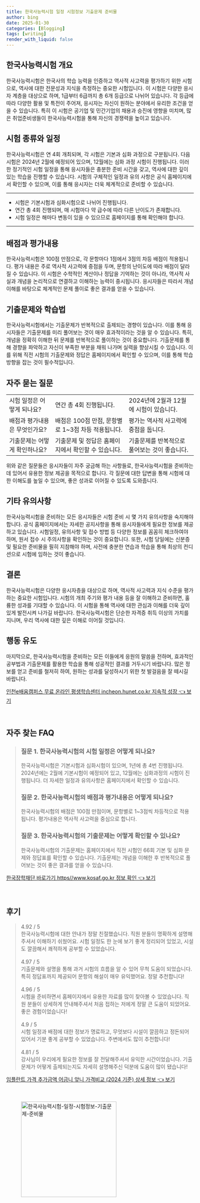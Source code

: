 ```yaml
---
title: 한국사능력시험 일정 시험정보 기출문제 준비물
author: bing
date: 2025-01-30
categories: [Blogging]
tags: [writing]
render_with_liquid: false
---
```



<h2 id='한국사능력시험 개요'>한국사능력시험 개요</h2>

<p>한국사능력시험은 한국사의 학습 능력을 인증하고 역사적 사고력을 평가하기 위한 시험으로, 역사에 대한 전문성과 지식을 측정하는 중요한 시험입니다. 이 시험은 다양한 응시자 계층을 대상으로 하며, 1급부터 6급까지 총 6개 등급으로 나뉘어 있습니다. 각 등급에 따라 다양한 활용 및 특전이 주어져, 응시자는 자신이 원하는 분야에서 유리한 조건을 얻을 수 있습니다. 특히 이 시험은 공기업 및 민간기업의 채용과 승진에 영향을 미치며, 많은 취업준비생들이 한국사능력시험을 통해 자신의 경쟁력을 높이고 있습니다.</p>

<h2 id='시험 종류와 일정'>시험 종류와 일정</h2>

<p>한국사능력시험은 연 4회 개최되며, 각 시험은 기본과 심화 과정으로 구분됩니다. 다음 시험은 2024년 2월에 예정되어 있으며, 12월에는 심화 과정 시험이 진행됩니다. 이러한 정기적인 시험 일정을 통해 응시자들은 충분한 준비 시간을 갖고, 역사에 대한 깊이 있는 학습을 진행할 수 있습니다. 시험의 구체적인 일정과 유의 사항은 공식 홈페이지에서 확인할 수 있으며, 이를 통해 응시자는 더욱 체계적으로 준비할 수 있습니다.</p>

<hr />

<ul>
    <li>시험은 기본시험과 심화시험으로 나뉘어 진행됩니다.</li>
    <li>연간 총 4회 진행되며, 매 시험마다 약 급수에 따라 다른 난이도가 존재합니다.</li>
    <li>시험 일정은 해마다 변동이 있을 수 있으므로 홈페이지를 통해 확인해야 합니다.</li>
</ul>

<hr />

<h2 id='배점과 평가내용'>배점과 평가내용</h2>

<p>한국사능력시험은 100점 만점으로, 각 문항마다 1점에서 3점의 차등 배점이 적용됩니다. 평가 내용은 주로 역사적 사고력에 중점을 두며, 문항의 난이도에 따라 배점이 달라질 수 있습니다. 이 시험은 수학적인 계산이나 정답을 기억하는 것이 아니라, 역사적 사실과 개념을 논리적으로 연결하고 이해하는 능력이 중시됩니다. 응시자들은 따라서 개념 이해를 바탕으로 체계적인 문제 풀이로 좋은 결과를 얻을 수 있습니다.</p>

<h2 id='기출문제와 학습법'>기출문제와 학습법</h2>

<p>한국사능력시험에서는 기출문제가 반복적으로 출제되는 경향이 있습니다. 이를 통해 응시자들은 기출문제를 미리 풀어보는 것이 매우 효과적이라는 것을 알 수 있습니다. 특히, 개념을 정확히 이해한 뒤 문제를 반복적으로 풀이하는 것이 중요합니다. 기출문제를 통해 경향을 파악하고 자신이 부족한 부분을 채워 나가며 실력을 향상시킬 수 있습니다. 이를 위해 직전 시험의 기출문제와 정답은 홈페이지에서 확인할 수 있으며, 이를 통해 학습 방향을 잡는 것이 필수적입니다.</p>

<h2 id='자주 묻는 질문'>자주 묻는 질문</h2>

<table>
    <tr>
        <td>시험 일정은 어떻게 되나요?</td>
        <td>연간 총 4회 진행됩니다.</td>
        <td>2024년에 2월과 12월에 시험이 있습니다.</td>
    </tr>
    <tr>
        <td>배점과 평가내용은 무엇인가요?</td>
        <td>배점은 100점 만점, 문항별로 1~3점 차등 적용됩니다.</td>
        <td>평가는 역사적 사고력에 중점을 둡니다.</td>
    </tr>
    <tr>
        <td>기출문제는 어떻게 확인하나요?</td>
        <td>기출문제 및 정답은 홈페이지에서 확인할 수 있습니다.</td>
        <td>기출문제를 반복적으로 풀어보는 것이 좋습니다.</td>
    </tr>
</table>

<p>위와 같은 질문들은 응시자들이 자주 궁금해 하는 사항들로, 한국사능력시험을 준비하는 데 있어서 유용한 정보 제공을 목적으로 합니다. 각 질문에 대한 답변을 통해 시험에 대한 이해도를 높일 수 있으며, 좋은 성과로 이어질 수 있도록 도와줍니다.</p>

<h2 id='기타 유의사항'>기타 유의사항</h2>

<p>한국사능력시험을 준비하는 모든 응시자들은 시험 준비 시 몇 가지 유의사항을 숙지해야 합니다. 공식 홈페이지에서는 자세한 공지사항을 통해 응시자들에게 필요한 정보를 제공하고 있습니다. 시험일정, 유의사항 및 접수 방법 등 다양한 정보를 꼼꼼히 체크하여야 하며, 원서 접수 시 주의사항을 확인하는 것이 중요합니다. 또한, 시험 당일에는 신분증 및 필요한 준비물을 필히 지참해야 하며, 사전에 충분한 연습과 학습을 통해 최상의 컨디션으로 시험에 임하는 것이 좋습니다.</p>

<h2 id='결론'>결론</h2>

<p>한국사능력시험은 다양한 응시자층을 대상으로 하며, 역사적 사고력과 지식 수준을 평가하는 중요한 시험입니다. 시험의 개최 주기와 평가 내용 등을 잘 이해하고 준비하면, 훌륭한 성과를 기대할 수 있습니다. 이 시험을 통해 역사에 대한 관심과 이해를 더욱 깊이 있게 발전시켜 나가길 바랍니다. 한국사능력시험은 단순한 자격증 취득 이상의 가치를 지니며, 우리 역사에 대한 깊은 이해로 이어질 것입니다.</p>

<h2 id='행동 유도'>행동 유도</h2>

<p>마지막으로, 한국사능력시험을 준비하는 모든 이들에게 응원의 말씀을 전하며, 효과적인 공부법과 기출문제를 활용한 학습을 통해 성공적인 결과를 거두시기 바랍니다. 많은 정보를 얻고 준비를 철저히 하여, 원하는 성과를 달성하시기 위한 첫 발걸음을 잘 떼시길 바랍니다.</p>


<p><a class="click-button" title="인천e배움캠퍼스 무료 온라인 평생학습센터 incheon.hunet.co.kr 지속적 성장" href="https://aptwhite.github.io/posts/%EC%9D%B8%EC%B2%9Ce%EB%B0%B0%EC%9B%80%EC%BA%A0%ED%8D%BC%EC%8A%A4-%EB%AC%B4%EB%A3%8C-%EC%98%A8%EB%9D%BC%EC%9D%B8-%ED%8F%89%EC%83%9D%ED%95%99%EC%8A%B5%EC%84%BC%ED%84%B0-incheon.hunet.co.kr-%EC%A7%80%EC%86%8D%EC%A0%81-%EC%84%B1%EC%9E%A5/" rel="dofollow">인천e배움캠퍼스 무료 온라인 평생학습센터 incheon.hunet.co.kr 지속적 성장 👈 보기</a></p><br>
<h2 id='자주_찾는_FAQ'>자주 찾는 FAQ</h2>
<div itemscope="" itemtype="https://schema.org/FAQPage"> 
<blockquote> 
<div itemscope="" itemprop="mainEntity" itemtype="https://schema.org/Question"> 
<h3 itemprop="name">질문 1. 한국사능력시험의 시험 일정은 어떻게 되나요?</h3> 
<div itemscope="" itemprop="acceptedAnswer" itemtype="https://schema.org/Answer"> 
<span itemprop="text"> 
<p>한국사능력시험은 기본시험과 심화시험이 있으며, 1년에 총 4번 진행됩니다. 2024년에는 2월에 기본시험이 예정되어 있고, 12월에는 심화과정의 시험이 진행됩니다. 더 자세한 일정과 유의사항은 홈페이지에서 확인할 수 있습니다.</p> 
</span> 
</div> 
</div> 

<div itemscope="" itemprop="mainEntity" itemtype="https://schema.org/Question"> 
<h3 itemprop="name">질문 2. 한국사능력시험의 배점과 평가내용은 어떻게 되나요?</h3> 
<div itemscope="" itemprop="acceptedAnswer" itemtype="https://schema.org/Answer"> 
<span itemprop="text"> 
<p>한국사능력시험의 배점은 100점 만점이며, 문항별로 1~3점씩 차등적으로 적용됩니다. 평가내용은 역사적 사고력을 중심으로 합니다.</p> 
</span> 
</div> 
</div> 

<div itemscope="" itemprop="mainEntity" itemtype="https://schema.org/Question"> 
<h3 itemprop="name">질문 3. 한국사능력시험의 기출문제는 어떻게 확인할 수 있나요?</h3> 
<div itemscope="" itemprop="acceptedAnswer" itemtype="https://schema.org/Answer"> 
<span itemprop="text"> 
<p>한국사능력시험의 기출문제는 홈페이지에서 직전 시험인 66회 기본 및 심화 문제와 정답표를 확인할 수 있습니다. 기출문제는 개념을 이해한 후 반복적으로 풀어보는 것이 좋은 결과를 얻을 수 있습니다.</p> 
</span> 
</div> 
</div> 
</blockquote> 
</div>
<p><a class="click-button" title="한국장학재단 바로가기 https//www.kosaf.go.kr 정보 확인" href="https://aptwhite.github.io/posts/%ED%95%9C%EA%B5%AD%EC%9E%A5%ED%95%99%EC%9E%AC%EB%8B%A8-%EB%B0%94%EB%A1%9C%EA%B0%80%EA%B8%B0-httpswww.kosaf.go.kr-%EC%A0%95%EB%B3%B4-%ED%99%95%EC%9D%B8/" rel="dofollow">한국장학재단 바로가기 https//www.kosaf.go.kr 정보 확인 👈 보기</a></p><br>
<h2 id='후기'>후기</h2>
<div itemscope itemtype="https://schema.org/Product">
  <blockquote>
  <div itemprop="review" itemscope itemtype="https://schema.org/Review">
      <div itemprop="reviewRating" itemscope itemtype="https://schema.org/Rating"> <span itemprop="ratingValue">4.92</span> / <span itemprop="bestRating">5</span> </div>
      <span itemprop="reviewBody">한국사능력시험에 대한 안내가 정말 친절했습니다. 직원 분들이 명확하게 설명해주셔서 이해하기 쉬웠어요. 시험 일정도 한 눈에 보기 좋게 정리되어 있었고, 시설도 깔끔해서 쾌적하게 공부할 수 있었습니다.</span>
  </div>
  <br>
  <div itemprop="review" itemscope itemtype="https://schema.org/Review">
      <div itemprop="reviewRating" itemscope itemtype="https://schema.org/Rating"> <span itemprop="ratingValue">4.97</span> / <span itemprop="bestRating">5</span> </div>
      <span itemprop="reviewBody">기출문제와 설명을 통해 과거 시험의 흐름을 알 수 있어 무척 도움이 되었습니다. 특히 정답표까지 제공되어 문항의 해설이 매우 유익했어요. 정말 추천합니다!</span>
  </div>
  <br>
  <div itemprop="review" itemscope itemtype="https://schema.org/Review">
      <div itemprop="reviewRating" itemscope itemtype="https://schema.org/Rating"> <span itemprop="ratingValue">4.96</span> / <span itemprop="bestRating">5</span> </div>
      <span itemprop="reviewBody">시험을 준비하면서 홈페이지에서 유용한 자료를 많이 찾아볼 수 있었습니다. 직원 분들이 상세하게 안내해주셔서 처음 접하는 저에게 정말 큰 도움이 되었어요. 좋은 경험이었습니다!</span>
  </div>
  <br>
  <div itemprop="review" itemscope itemtype="https://schema.org/Review">
      <div itemprop="reviewRating" itemscope itemtype="https://schema.org/Rating"> <span itemprop="ratingValue">4.9</span> / <span itemprop="bestRating">5</span> </div>
      <span itemprop="reviewBody">시험 일정과 배점에 대한 정보가 명료하고, 무엇보다 시설이 깔끔하고 정돈되어 있어서 기분 좋게 공부할 수 있었습니다. 주변에서도 많이 추천합니다!</span>
  </div>
  <br>
  <div itemprop="review" itemscope itemtype="https://schema.org/Review">
      <div itemprop="reviewRating" itemscope itemtype="https://schema.org/Rating"> <span itemprop="ratingValue">4.81</span> / <span itemprop="bestRating">5</span> </div>
      <span itemprop="reviewBody">강사님이 우리에게 필요한 정보를 잘 전달해주셔서 유익한 시간이었습니다. 기출문제가 어떻게 출제되는지도 자세히 설명해주신 덕분에 도움이 많이 됐습니다!</span>
  </div>
  </blockquote>
</div>
<p><a class="click-button" title="임플란트 가격 추가금액 어금니 앞니 가격비교 (2024 기준) 상세 정보" href="https://aptwhite.github.io/posts/%EC%9E%84%ED%94%8C%EB%9E%80%ED%8A%B8-%EA%B0%80%EA%B2%A9-%EC%B6%94%EA%B0%80%EA%B8%88%EC%95%A1-%EC%96%B4%EA%B8%88%EB%8B%88-%EC%95%9E%EB%8B%88-%EA%B0%80%EA%B2%A9%EB%B9%84%EA%B5%90-(2024-%EA%B8%B0%EC%A4%80)-%EC%83%81%EC%84%B8-%EC%A0%95%EB%B3%B4/" rel="dofollow">임플란트 가격 추가금액 어금니 앞니 가격비교 (2024 기준) 상세 정보 👈 보기</a></p><br>
<figure class="image"><img src="https://aptwhite.github.io/assets/img/thumbnail/한국사능력시험-일정-시험정보-기출문제-준비물.webp" alt="한국사능력시험-일정-시험정보-기출문제-준비물" width="256" height="256"></figure>